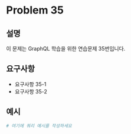 # Problem 35

## 설명
이 문제는 GraphQL 학습을 위한 연습문제 35번입니다.

## 요구사항
- 요구사항 35-1
- 요구사항 35-2

## 예시
```graphql
# 여기에 쿼리 예시를 작성하세요
```
